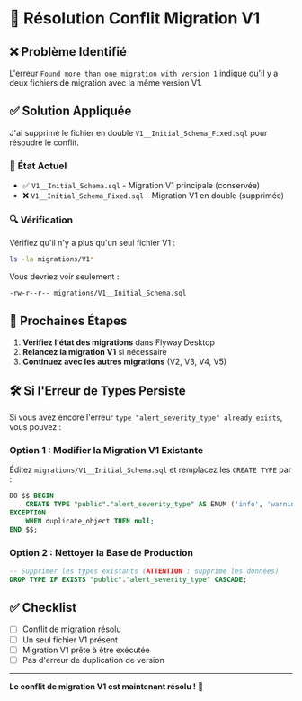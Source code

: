 # 🔧 Résolution Conflit Migration V1

## ❌ Problème Identifié

L'erreur `Found more than one migration with version 1` indique qu'il y a deux fichiers de migration avec la même version V1.

## ✅ Solution Appliquée

J'ai supprimé le fichier en double `V1__Initial_Schema_Fixed.sql` pour résoudre le conflit.

### 📁 **État Actuel**

- ✅ `V1__Initial_Schema.sql` - Migration V1 principale (conservée)
- ❌ `V1__Initial_Schema_Fixed.sql` - Migration V1 en double (supprimée)

### 🔍 **Vérification**

Vérifiez qu'il n'y a plus qu'un seul fichier V1 :
```bash
ls -la migrations/V1*
```

Vous devriez voir seulement :
```
-rw-r--r-- migrations/V1__Initial_Schema.sql
```

## 🚀 **Prochaines Étapes**

1. **Vérifiez l'état des migrations** dans Flyway Desktop
2. **Relancez la migration V1** si nécessaire
3. **Continuez avec les autres migrations** (V2, V3, V4, V5)

## 🛠️ **Si l'Erreur de Types Persiste**

Si vous avez encore l'erreur `type "alert_severity_type" already exists`, vous pouvez :

### Option 1 : Modifier la Migration V1 Existante
Éditez `migrations/V1__Initial_Schema.sql` et remplacez les `CREATE TYPE` par :
```sql
DO $$ BEGIN
    CREATE TYPE "public"."alert_severity_type" AS ENUM ('info', 'warning', 'error', 'critical');
EXCEPTION
    WHEN duplicate_object THEN null;
END $$;
```

### Option 2 : Nettoyer la Base de Production
```sql
-- Supprimer les types existants (ATTENTION : supprime les données)
DROP TYPE IF EXISTS "public"."alert_severity_type" CASCADE;
```

## ✅ **Checklist**

- [ ] Conflit de migration résolu
- [ ] Un seul fichier V1 présent
- [ ] Migration V1 prête à être exécutée
- [ ] Pas d'erreur de duplication de version

---

**Le conflit de migration V1 est maintenant résolu !** 🎉
